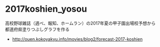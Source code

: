 # 2017koshien_yosou

高校野球雑誌（週べ、報知、ホームラン）の2017年夏の甲子園出場校予想から都道府県塗りつぶしグラフを作る

- http://ouen.kokoyakyu.info/movies/blog2/forecast-2017-koshien

